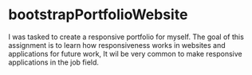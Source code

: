 # bootstrapPortfolioWebsite
I was tasked to create a responsive portfolio for myself. The goal of this assignment is to learn how responsiveness works in websites and applications for future work, It wil be very common to make responsive applications in the job field.